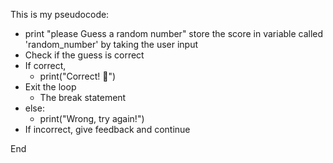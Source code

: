 This is my pseudocode:

* print "please Guess a random number"
    store the score in variable called 'random_number' by taking the user input
* Check if the guess is correct
* If correct, 
  * print("Correct! 🎉")
* Exit the loop 
  * The break statement
*    else:
        * print("Wrong, try again!")
  * If incorrect, give feedback and continue

End